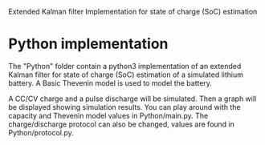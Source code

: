 Extended Kalman filter Implementation for state of charge (SoC) estimation

# Python implementation
The "Python" folder contain a python3 implementation of an extended Kalman filter for state of charge (SoC) estimation of a simulated lithium battery. 
A Basic Thevenin model is used to model the battery. 

A CC/CV charge and a pulse discharge will be simulated. Then a graph will be displayed showing simulation results. 
You can play around with the capacity and Thevenin model values in Python/main.py. The charge/discharge protocol can also be changed, values are found in Python/protocol.py.


